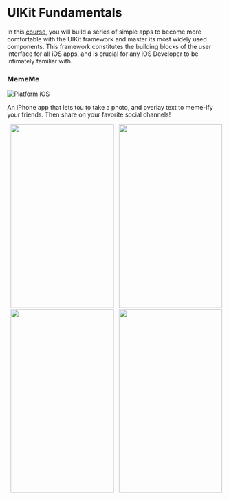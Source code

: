 # UIKit Fundamentals

In this [course](https://www.udacity.com/course/uikit-fundamentals--ud788), you will build a series of simple apps to become more comfortable with the UIKit framework and master its most widely used components. This framework constitutes the building blocks of the user interface for all iOS apps, and is crucial for any iOS Developer to be intimately familiar with.

### MemeMe

![Platform iOS](https://img.shields.io/badge/platform-iOS-blue.svg)

An iPhone app that lets tou to take a photo, and overlay text to meme-ify your friends. Then share on your favorite social channels!

<img src="https://github.com/vanyaland/iOS-Developer-Nanodegree/blob/master/Screenshots/MemeMe/tabBar.png"
width="240" height="426" hspace="8">
<img src="https://github.com/vanyaland/iOS-Developer-Nanodegree/blob/master/Screenshots/MemeMe/MemesList.PNG"
width="240" height="426">
<img src="https://github.com/vanyaland/iOS-Developer-Nanodegree/blob/master/Screenshots/MemeMe/CreateMeme.PNG"
width="240" height="426" hspace="8">
<img src="https://github.com/vanyaland/iOS-Developer-Nanodegree/blob/master/Screenshots/MemeMe/MemeDetail.PNG"
width="240" height="426">
